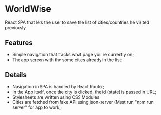 # WorldWise

React SPA that lets the user to save the list of cities/countries he visited previously

## Features

- Simple navigation that tracks what page you're currently on;
- The app screen with the some cities already in the list;

## Details

- Navigation in SPA is handled by React Router;
- In the App itself, once the city is clicked, the id (state) is passed in URL;
- Stylesheets are written using CSS Modules;
- Cities are fetched from fake API using json-server (Must run "npm run server" for app to work);
